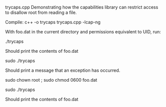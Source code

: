 trycaps.cpp
Demonstrating how the capabilities library can restrict access to
disallow root from reading a file.

Compile:
c++ -o trycaps trycaps.cpp -lcap-ng

With foo.dat in the current directory and permissions equivalent to UID,
run:

./trycaps

Should print the contents of foo.dat

sudo ./trycaps

Should print a message that an exception has occurred.

sudo chown root ; sudo chmod 0600 foo.dat

sudo ./trycaps

Should print the contents of foo.dat
